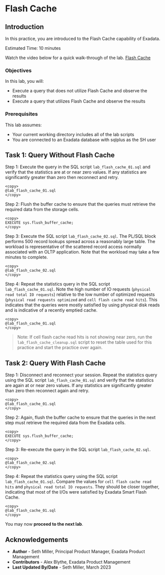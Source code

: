 # Flash Cache

## Introduction

In this practice, you are introduced to the Flash Cache capability of Exadata.

Estimated Time: 10 minutes

Watch the video below for a quick walk-through of the lab.
[Flash Cache](videohub:1_23ozwakq)

### Objectives

In this lab, you will:
* Execute a query that does not utilize Flash Cache and observe the results
* Execute a query that utilizes Flash Cache and observe the results

### Prerequisites

This lab assumes:
* Your current working directory includes all of the lab scripts
* You are connected to an Exadata database with sqlplus as the SH user

## Task 1: Query Without Flash Cache

Step 1: Execute the query in the SQL script `lab_flash_cache_01.sql` and verify that the statistics are at or near zero values. If any statistics are significantly greater than zero then reconnect and retry.
```text
<copy>
@lab_flash_cache_01.sql
</copy>
```

Step 2: Flush the buffer cache to ensure that the queries must retrieve the required data from the storage cells.
```text
<copy>
EXECUTE sys.flush_buffer_cache;
</copy>
```

Step 3: Execute the SQL script `lab_flash_cache_02.sql`. The PL/SQL block performs 500 record lookups spread across a reasonably large table. The workload is representative of the scattered record access normally associated with an OLTP application. Note that the workload may take a few minutes to complete.
```text
<copy>
@lab_flash_cache_02.sql
</copy>
```

Step 4: Repeat the statistics query in the SQL script `lab_flash_cache_01.sql`. Note the high number of IO requests (`physical read total IO requests`) relative to the low number of optimized requests (`physical read requests optimized` and `cell flash cache read hits`). This indicates that the queries were mostly satisfied by using physical disk reads and is indicative of a recently emptied cache.
```text
<copy>
@lab_flash_cache_01.sql
</copy>
```

> Note: If cell flash cache read hits is not showing near zero, run the `lab_flash_cache_cleanup.sql` script to reset the table used for this practice and start the practice over again.

## Task 2: Query With Flash Cache

Step 1: Disconnect and reconnect your session. Repeat the statistics query using the SQL script `lab_flash_cache_01.sql` and verify that the statistics are again at or near zero values. If any statistics are significantly greater than zero then reconnect again and retry.
```text
<copy>
@lab_flash_cache_01.sql
</copy>
```

Step 2: Again, flush the buffer cache to ensure that the queries in the next step must retrieve the required data from the Exadata cells.
```text
<copy>
EXECUTE sys.flush_buffer_cache;
</copy>
```

Step 3: Re-execute the query in the SQL script `lab_flash_cache_02.sql`.
```text
<copy>
@lab_flash_cache_02.sql
</copy>
```

Step 4: Repeat the statistics query using the SQL script `lab_flash_cache_01.sql`. Compare the values for `cell flash cache read hits` and `physical read total IO requests`. They should be closer together, indicating that most of the I/Os were satisfied by Exadata Smart Flash Cache.
```text
<copy>
@lab_flash_cache_01.sql
</copy>
```

You may now **proceed to the next lab**.

## Acknowledgements
* **Author** - Seth Miller, Principal Product Manager, Exadata Product Management
* **Contributors** - Alex Blythe, Exadata Product Management
* **Last Updated By/Date** - Seth Miller, March 2023